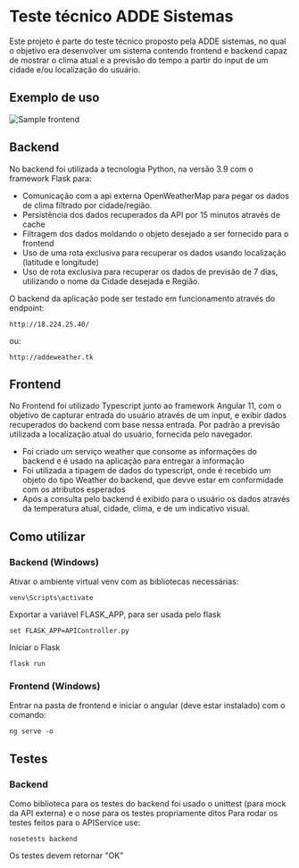 # Teste técnico ADDE Sistemas

Este projeto é parte do teste técnico proposto pela ADDE sistemas, no qual o objetivo era desenvolver um sistema contendo frontend
e backend capaz de mostrar o clima atual e a previsão do tempo a partir do input de um cidade e/ou localização do usuário.

## Exemplo de uso

![Sample frontend](https://raw.githubusercontent.com/williamguilhermesouza/ADDE-teste/master/TesteADDE.gif)

## Backend
No backend foi utilizada a tecnologia Python, na versão 3.9 com o framework Flask para: 
* Comunicação com a api externa OpenWeatherMap para pegar os dados de clima filtrado por cidade/região.
* Persistência dos dados recuperados da API por 15 minutos através de cache
* Filtragem dos dados moldando o objeto desejado a ser fornecido para o frontend
* Uso de uma rota exclusiva para recuperar os dados usando localização (latitude e longitude)
* Uso de rota exclusiva para recuperar os dados de previsão de 7 dias, utilizando o nome da Cidade desejada e Região.

O backend da aplicação pode ser testado em funcionamento através do endpoint:

`http://18.224.25.40/`

ou:

`http://addeweather.tk`

## Frontend
No Frontend foi utilizado Typescript junto ao framework Angular 11, com o objetivo de capturar entrada do usuário através de um input, 
e exibir dados recuperados do backend com base nessa entrada. Por padrão a previsão utilizada a localização atual do usuário, fornecida
pelo navegador.
* Foi criado um serviço weather que consome as informações do backend e é usado na aplicação para entregar a informação
* Foi utilizada a tipagem de dados do typescript, onde é recebido um objeto do tipo Weather do backend, que devve estar em conformidade
com os atributos esperados
* Após a consulta pelo backend é exibido para o usuário os dados através da temperatura atual, cidade, clima, e de um indicativo visual.

## Como utilizar

### Backend (Windows)

Ativar o ambiente virtual venv com as bibliotecas necessárias:

`venv\Scripts\activate`

Exportar a variável FLASK_APP, para ser usada pelo flask

`set FLASK_APP=APIController.py`

Iniciar o Flask

`flask run`

### Frontend (Windows)

Entrar na pasta de frontend e iniciar o angular (deve estar instalado) com o comando:

`ng serve -o`

## Testes

### Backend

Como biblioteca para os testes do backend foi usado o unittest (para mock da API externa) e o nose para os testes propriamente ditos
Para rodar os testes feitos para o APIService use:

`nosetests backend`

Os testes devem retornar "OK"
